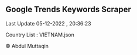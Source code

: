 

## Google Trends Keywords Scraper 
 
Last Update 05-12-2022 , 20:36:23

Country List :
VIETNAM.json



© Abdul Muttaqin 
